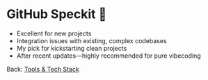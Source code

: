 # GitHub Speckit 🧾

- Excellent for new projects
- Integration issues with existing, complex codebases
- My pick for kickstarting clean projects
- After recent updates—highly recommended for pure vibecoding

Back: [Tools & Tech Stack](./README.md)
